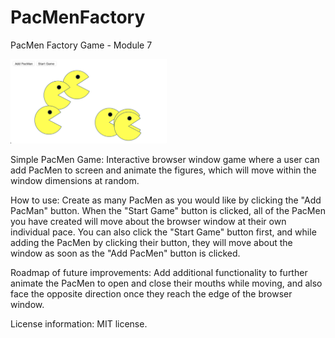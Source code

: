 # PacMenFactory
PacMen Factory Game - Module 7

<img src= "images/PacMenFactory.png" width='250'/>

Simple PacMen Game: Interactive browser window game where a user can add PacMen to screen and animate the figures, which will move within the window dimensions at random.

How to use: Create as many PacMen as you would like by clicking the "Add PacMan" button. When the "Start Game" button is clicked, all of the PacMen you have created will move about the browser window at their own individual pace. You can also click the "Start Game" button first, and while adding the PacMen by clicking their button, they will move about the window as soon as the "Add PacMen" button is clicked. 

Roadmap of future improvements: Add additional functionality to further animate the PacMen to open and close their mouths while moving, and also face the opposite direction once they reach the edge of the browser window. 

License information: MIT license. 
